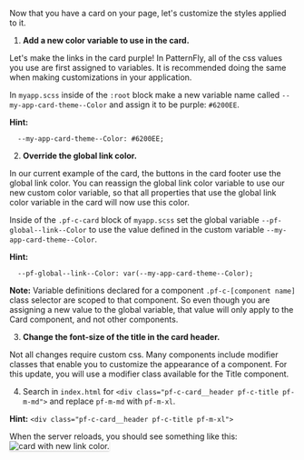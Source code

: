 Now that you have a card on your page, let's customize the styles applied to it.
 
1) <strong>Add a new color variable to use in the card.</strong> 

Let's make the links in the card purple! In PatternFly, all of the css values you use are first assigned to variables. It is recommended doing the same when making customizations in your application.
 
In `myapp.scss` inside of the `:root` block make a new variable name called `--my-app-card-theme--Color` and assign it to be purple: `#6200EE`.
 
<strong>Hint:</strong> 
```
  --my-app-card-theme--Color: #6200EE;
```
 
2) <strong>Override the global link color. </strong> 

In our current example of the card, the buttons in the card footer use the global link color. You can reassign the global link color variable to use our new custom color variable, so that all properties that use the global link color variable in the card will now use this color.
 
Inside of the `.pf-c-card` block of `myapp.scss` set the global variable `--pf-global--link--Color` to use the value defined in the custom variable `--my-app-card-theme--Color`. 
 
<strong>Hint:</strong>
```
  --pf-global--link--Color: var(--my-app-card-theme--Color);
```
 
<strong>Note:</strong> Variable definitions declared for a component `.pf-c-[component name]` class selector are scoped to that component. So even though you are assigning a new value to the global variable, that value will only apply to the Card component, and not other components.
 
3) <strong>Change the font-size of the title in the card header.</strong> 

Not all changes require custom css. Many components include modifier classes that enable you to customize the appearance of a component. For this update, you will use a modifier class available for the Title component. 
 
4) Search in `index.html` for `<div class="pf-c-card__header pf-c-title pf-m-md">` and replace `pf-m-md` with `pf-m-xl`.
 
<strong>Hint:</strong> `<div class="pf-c-card__header pf-c-title pf-m-xl">`
 
When the server reloads, you should see something like this:
<img src="override-extend-variables/assets/devconf-artboard-2.png" alt="card with new link color." style="box-shadow: rgba(3, 3, 3, 0.2) 0px 1.25px 2.5px 0px;" />
